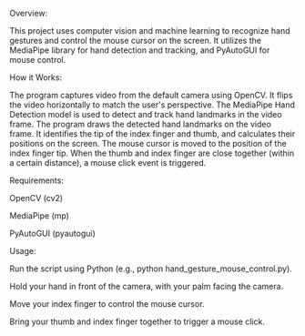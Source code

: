 Overview:

This project uses computer vision and machine learning to recognize hand gestures and control the mouse cursor on the screen. It utilizes the MediaPipe library for hand detection and tracking, and PyAutoGUI for mouse control.

How it Works:

The program captures video from the default camera using OpenCV.
It flips the video horizontally to match the user's perspective.
The MediaPipe Hand Detection model is used to detect and track hand landmarks in the video frame.
The program draws the detected hand landmarks on the video frame.
It identifies the tip of the index finger and thumb, and calculates their positions on the screen.
The mouse cursor is moved to the position of the index finger tip.
When the thumb and index finger are close together (within a certain distance), a mouse click event is triggered.

Requirements:

OpenCV (cv2)

MediaPipe (mp)

PyAutoGUI (pyautogui)

Usage:

Run the script using Python (e.g., python hand_gesture_mouse_control.py).

Hold your hand in front of the camera, with your palm facing the camera.

Move your index finger to control the mouse cursor.

Bring your thumb and index finger together to trigger a mouse click.
